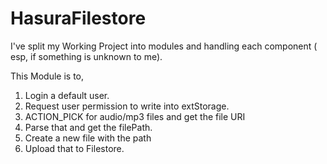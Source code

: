 # HasuraFilestore

I've split my Working Project into modules and handling each component ( esp, if something is unknown to me). 

This Module is to,

1. Login a default user. 
2. Request user permission to write into extStorage.
3. ACTION_PICK for audio/mp3 files and get the file URI
4. Parse that and get the filePath.
5. Create a new file with the path 
6. Upload that to Filestore. 
